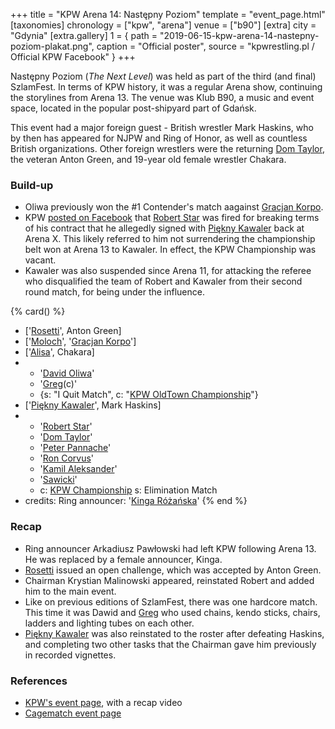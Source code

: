 +++
title = "KPW Arena 14: Następny Poziom"
template = "event_page.html"
[taxonomies]
chronology = ["kpw", "arena"]
venue = ["b90"]
[extra]
city = "Gdynia"
[extra.gallery]
1 = { path = "2019-06-15-kpw-arena-14-nastepny-poziom-plakat.png", caption = "Official poster", source = "kpwrestling.pl / Official KPW Facebook" }
+++

Następny Poziom (_The Next Level_) was held as part of the third (and final) SzlamFest. In terms of KPW history, it was a regular Arena show, continuing the storylines from Arena 13. The venue was Klub B90, a music and event space, located in the popular post-shipyard part of Gdańsk.

This event had a major foreign guest - British wrestler Mark Haskins, who by then has appeared for NJPW and Ring of Honor, as well as countless British organizations. Other foreign wrestlers were the returning [Dom Taylor](@/w/dom-taylor.md), the veteran Anton Green, and 19-year old female wrestler Chakara.

### Build-up

* Oliwa previously won the #1 Contender's match aagainst [Gracjan Korpo](@/w/gracjan-korpo.md).
* KPW [posted on Facebook](https://www.facebook.com/kpwrestling/posts/pfbid02fGtUG8wuaMW25FV76VqSQHECjCVqt1E4McUNJmBhFu9x3mKLNE4HWao94yK7UEXal) that [Robert Star](@/w/robert-star.md) was fired for breaking terms of his contract that he allegedly signed with [Piękny Kawaler](@/w/piekny-kawaler.md) back at Arena X. This likely referred to him not surrendering the championship belt won at Arena 13 to Kawaler. In effect, the KPW Championship was vacant.
* Kawaler was also suspended since Arena 11, for attacking the referee who disqualified the team of Robert and Kawaler from their second round match, for being under the influence.

{% card() %}
- ['[Rosetti](@/w/rosetti.md)', Anton Green]
- ['[Moloch](@/w/moloch.md)', '[Gracjan Korpo](@/w/gracjan-korpo.md)']
- ['[Alisa](@/w/alisa.md)', Chakara]
- - '[David Oliwa](@/w/david-oliwa.md)'
  - '[Greg](@/w/greg.md)(c)'
  - {s: "I Quit Match", c: "[KPW OldTown Championship](@/c/kpw-old-town-championship.md)"}
- ['[Piękny Kawaler](@/w/piekny-kawaler.md)', Mark Haskins]
- - '[Robert Star](@/w/robert-star.md)'
  - '[Dom Taylor](@/w/dom-taylor.md)'
  - '[Peter Pannache](@/w/peter-pannache.md)'
  - '[Ron Corvus](@/w/ron-corvus.md)'
  - '[Kamil Aleksander](@/w/kamil-aleksander.md)'
  - '[Sawicki](@/w/sawicki.md)'
  - c: [KPW Championship](@/c/kpw-championship.md)
    s: Elimination Match
- credits:
    Ring announcer: '[Kinga Różańska](@/w/kinga-miotke.md)'
{% end %}

### Recap

* Ring announcer Arkadiusz Pawłowski had left KPW following Arena 13. He was replaced by a female announcer, Kinga.
* [Rosetti](@/w/rosetti.md) issued an open challenge, which was accepted by Anton Green.
* Chairman Krystian Malinowski appeared, reinstated Robert and added him to the main event.
* Like on previous editions of SzlamFest, there was one hardcore match. This time it was Dawid and [Greg](@/w/greg.md) who used chains, kendo sticks, chairs, ladders and lighting tubes on each other.
* [Piękny Kawaler](@/w/piekny-kawaler.md) was also reinstated to the roster after defeating Haskins, and completing two other tasks that the Chairman gave him previously in recorded vignettes.

### References

* [KPW's event page](https://kpwrestling.pl/events/kpw-arena-14/), with a recap video
* [Cagematch event page](https://www.cagematch.net/?id=1&nr=232400)
